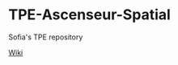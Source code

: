 # TPE-Ascenseur-Spatial
Sofia's TPE repository

[Wiki](https://github.com/fdrg/TPE-Ascenseur-Spatial/wiki/Documentation-et-liens)
